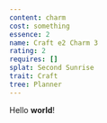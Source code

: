 ```yaml
---
content: charm
cost: something
essence: 2
name: Craft e2 Charm 3
rating: 2
requires: []
splat: Second Sunrise
trait: Craft
tree: Planner
---
```


Hello **world**!
